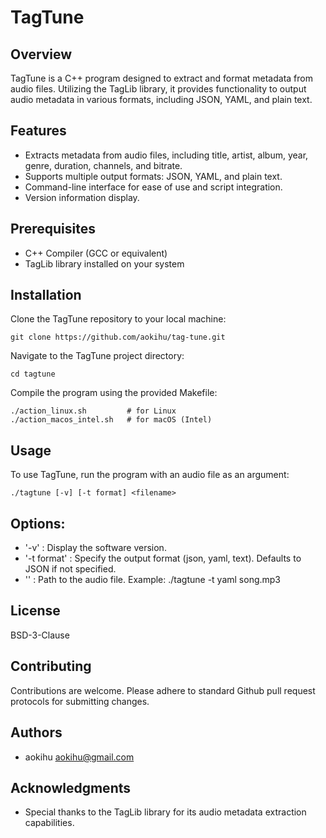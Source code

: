 # TagTune

## Overview

TagTune is a C++ program designed to extract and format metadata from audio files. Utilizing the TagLib library, it provides functionality to output audio metadata in various formats, including JSON, YAML, and plain text.

## Features

- Extracts metadata from audio files, including title, artist, album, year, genre, duration, channels, and bitrate.
- Supports multiple output formats: JSON, YAML, and plain text.
- Command-line interface for ease of use and script integration.
- Version information display.

## Prerequisites

- C++ Compiler (GCC or equivalent)
- TagLib library installed on your system

## Installation

Clone the TagTune repository to your local machine:

```shell
git clone https://github.com/aokihu/tag-tune.git
```

Navigate to the TagTune project directory:

```shell
cd tagtune
```

Compile the program using the provided Makefile:

```shell
./action_linux.sh         # for Linux
./action_macos_intel.sh   # for macOS (Intel)
```

## Usage

To use TagTune, run the program with an audio file as an argument:

```shell
./tagtune [-v] [-t format] <filename>
```

## Options:

- '-v' : Display the software version.
- '-t format' : Specify the output format (json, yaml, text). Defaults to JSON if not specified.
- '<filename>' : Path to the audio file.
  Example:
  ./tagtune -t yaml song.mp3

## License

BSD-3-Clause

## Contributing

Contributions are welcome. Please adhere to standard Github pull request protocols for submitting changes.

## Authors

- aokihu <aokihu@gmail.com>

## Acknowledgments

- Special thanks to the TagLib library for its audio metadata extraction capabilities.
